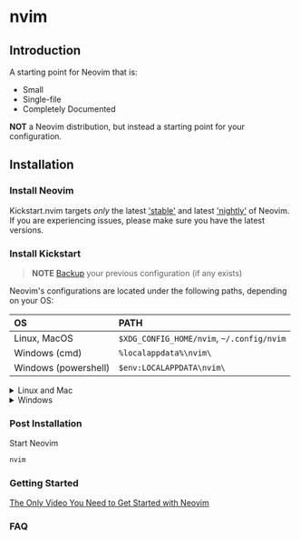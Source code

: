 # nvim

## Introduction

A starting point for Neovim that is:

* Small
* Single-file
* Completely Documented

**NOT** a Neovim distribution, but instead a starting point for your configuration.

## Installation

### Install Neovim

Kickstart.nvim targets *only* the latest
['stable'](https://github.com/neovim/neovim/releases/tag/stable) and latest
['nightly'](https://github.com/neovim/neovim/releases/tag/nightly) of Neovim.
If you are experiencing issues, please make sure you have the latest versions.

### Install Kickstart

> **NOTE**
> [Backup](#FAQ) your previous configuration (if any exists)

Neovim's configurations are located under the following paths, depending on your OS:

| OS | PATH |
| :- | :--- |
| Linux, MacOS | `$XDG_CONFIG_HOME/nvim`, `~/.config/nvim` |
| Windows (cmd)| `%localappdata%\nvim\` |
| Windows (powershell)| `$env:LOCALAPPDATA\nvim\` |

<details><summary> Linux and Mac </summary>

```sh
git clone https://github.com/kristofferrisa/nvim.git "${XDG_CONFIG_HOME:-$HOME/.config}"/nvim
```

</details>

<details><summary> Windows </summary>

If you're using `cmd.exe`:

```
git clone https://github.com/kristofferrisa/nvim.git "%localappdata%\nvim"
```

If you're using `powershell.exe`

```
git clone https://github.com/kristofferrisa/nvim.git "${env:LOCALAPPDATA}\nvim"
```

</details>

### Post Installation

Start Neovim

```sh
nvim
```


### Getting Started

[The Only Video You Need to Get Started with Neovim](https://youtu.be/m8C0Cq9Uv9o)

### FAQ

